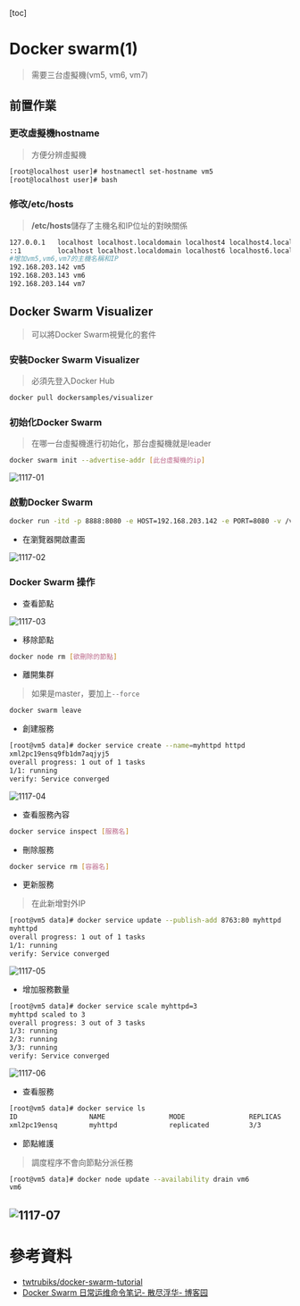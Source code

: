 [toc]
# Docker swarm(1)
> 需要三台虛擬機(vm5, vm6, vm7)

## 前置作業

### 更改虛擬機hostname
>方便分辨虛擬機

```sh
[root@localhost user]# hostnamectl set-hostname vm5 
[root@localhost user]# bash
```
### 修改/etc/hosts
> **/etc/hosts**儲存了主機名和IP位址的對映關係

```sh
127.0.0.1   localhost localhost.localdomain localhost4 localhost4.localdomain4
::1         localhost localhost.localdomain localhost6 localhost6.localdomain6
#增加vm5,vm6,vm7的主機名稱和IP
192.168.203.142 vm5
192.168.203.143 vm6
192.168.203.144 vm7
```
## Docker Swarm Visualizer
> 可以將Docker Swarm視覺化的套件
### 安裝Docker Swarm Visualizer
>必須先登入Docker Hub

```sh
docker pull dockersamples/visualizer
```
### 初始化Docker Swarm 
> 在哪一台虛擬機進行初始化，那台虛擬機就是leader

```sh
docker swarm init --advertise-addr [此台虛擬機的ip]
```

![1117-01](./20201117/1117-01.png)

### 啟動Docker Swarm

```sh
docker run -itd -p 8888:8080 -e HOST=192.168.203.142 -e PORT=8080 -v /var/run/docker.sock:/var/run/docker.sock --name visualizer dockersamples/visualizer
```

* 在瀏覽器開啟畫面

![1117-02](./20201117/1117-02.png)

### Docker Swarm 操作

* 查看節點

![1117-03](./20201117/1117-03.png)

* 移除節點
```sh
docker node rm [欲刪除的節點]
```

* 離開集群
> 如果是master，要加上`--force`
```sh
docker swarm leave
```

* 創建服務

```sh
[root@vm5 data]# docker service create --name=myhttpd httpd
xml2pc19ensq9fb1dm7aqjyj5
overall progress: 1 out of 1 tasks 
1/1: running   
verify: Service converged 
```
![1117-04](./20201117/1117-04.png)

* 查看服務內容

```sh
docker service inspect [服務名]
```
* 刪除服務
```sh
docker service rm [容器名]
```

* 更新服務
>在此新增對外IP

```sh
[root@vm5 data]# docker service update --publish-add 8763:80 myhttpd 
myhttpd
overall progress: 1 out of 1 tasks 
1/1: running   
verify: Service converged 
```

![1117-05](./20201117/1117-05.png)

* 增加服務數量

```sh
[root@vm5 data]# docker service scale myhttpd=3 
myhttpd scaled to 3
overall progress: 3 out of 3 tasks 
1/3: running   
2/3: running   
3/3: running   
verify: Service converged 
```

![1117-06](./20201117/1117-06.png)

* 查看服務

```sh
[root@vm5 data]# docker service ls
ID                  NAME                MODE                REPLICAS            IMAGE               PORTS
xml2pc19ensq        myhttpd             replicated          3/3                 httpd:latest        *:8763->80/tcp
```

* 節點維護
> 調度程序不會向節點分派任務

```sh
[root@vm5 data]# docker node update --availability drain vm6
vm6
```

![1117-07](./20201117/1117-07.png)
---
# 參考資料
* [twtrubiks/docker-swarm-tutorial](https://github.com/twtrubiks/docker-swarm-tutorial#docker-machine-%E6%95%99%E5%AD%B8)
* [Docker Swarm 日常运维命令笔记- 散尽浮华- 博客园](https://www.cnblogs.com/kevingrace/p/9947909.html)